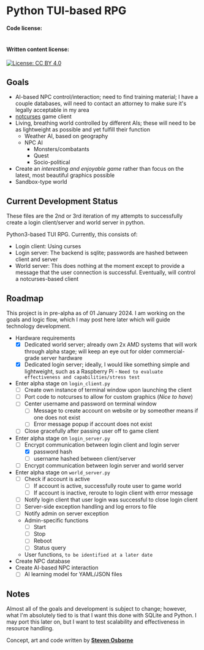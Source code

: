 # Python TUI-based RPG
#### Code license:
<p align="left">
  <a aria-label="Code license" href="https://github.com/primer/css/blob/main/LICENSE">
    <img src="https://img.shields.io/github/license/primer/css.svg" alt="">
  </a>
</p>

#### Written content license:

[![License: CC BY 4.0](https://img.shields.io/badge/License-CC_BY_4.0-lightgrey.svg)](https://creativecommons.org/licenses/by/4.0/)

Goals
------------------
- AI-based NPC control/interaction; need to find training material; I have a couple databases, will need to contact an attorney to make sure it's legally acceptable in my area
- [notcurses](https://github.com/dankamongmen/notcurses) game client
- Living, breathing world controlled by different AIs; these will need to be as lightweight as possible and yet fulfill their function
  - Weather AI, based on geography
  - NPC AI
    - Monsters/combatants
    - Quest
    - Socio-political
- Create an *interesting and enjoyable game* rather than focus on the latest, most beautiful graphics possible
- Sandbox-type world

Current Development Status
------------------
These files are the 2nd or 3rd iteration of my attempts to successfully create a login client/server and world server in python.

Python3-based TUI RPG. Currently, this consists of:
- Login client: Using curses
- Login server: The backend is sqlite; passwords are hashed between client and server
- World server: This does nothing at the moment except to provide a message that the user connection is successful. Eventually, will control a notcurses-based client

Roadmap
------------------
This project is in pre-alpha as of 01 January 2024. I am working on the goals and logic flow, which I may post here later which will guide technology development.

- Hardware requirements
  - [x] Dedicated world server; already own 2x AMD systems that will work through alpha stage; will keep an eye out for older commercial-grade server hardware
  - [x] Dedicated login server; ideally, I would like something simple and lightweight, such as a Raspberry Pi - `Need to evaluate effectiveness and capabilities/stress test`
- Enter alpha stage on `login_client.py`
  - [ ] Create own instance of terminal window upon launching the client
  - [ ] Port code to notcurses to allow for custom graphics (*Nice to have*)
  - [ ] Center username and password on terminal window
    - [ ] Message to create account on website or by someother means if one does not exist
    - [ ] Error message popup if account does not exist
  - [ ] Close gracefully after passing user off to game client
- Enter alpha stage on `login_server.py`
  - [ ] Encrypt communication between login client and login server
    - [x] password hash
    - [ ] username hashed between client/server
  - [ ] Encrypt communication between login server and world server
- Enter alpha stage on `world_server.py`
  - [ ] Check if account is active
    - [ ] If account is active, successfully route user to game world
    - [ ] If account is inactive, reroute to login client with error message
  - [ ] Notify login client that user login was successful to close login client
  - [ ] Server-side exception handling and log errors to file
  - [ ] Notify admin on server exception
  - Admin-specific functions
    - [ ] Start
    - [ ] Stop
    - [ ] Reboot
    - [ ] Status query
  - User functions, `to be identified at a later date`
- Create NPC database
- Create AI-based NPC interaction
  -  [ ] AI learning model for YAML/JSON files

Notes
------------------
Almost all of the goals and development is subject to change; however, what I'm absolutely tied to is that I want this done with SQLite and Python. I may port this later on, but I want to test scalability and effectiveness in resource handling.

Concept, art and code written by **[Steven Osborne](mailto:fjallravn@runbox.com)**
